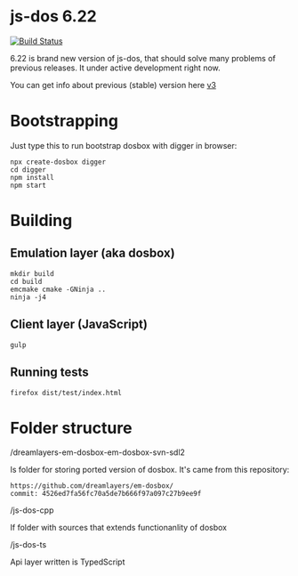 js-dos 6.22
===========

[![Build Status](https://travis-ci.org/caiiiycuk/js-dos.svg?branch=6.22)](https://travis-ci.org/caiiiycuk/js-dos)

6.22 is brand new version of js-dos, that should solve many problems of previous releases. It under active
development right now.

You can get info about previous (stable) version here [v3](https://github.com/caiiiycuk/js-dos/tree/v3)

Bootstrapping
=============

Just type this to run bootstrap dosbox with digger in browser:
```
npx create-dosbox digger
cd digger
npm install
npm start
```

Building
========

Emulation layer (aka dosbox)
----------------------------
```
mkdir build
cd build
emcmake cmake -GNinja ..
ninja -j4
```


Client layer (JavaScript)
------------------------
```
gulp
```

Running tests
-------------
```
firefox dist/test/index.html
```


Folder structure
================

/dreamlayers-em-dosbox-em-dosbox-svn-sdl2

Is folder for storing ported version of dosbox. It's came from this repository:
```
https://github.com/dreamlayers/em-dosbox/
commit: 4526ed7fa56fc70a5de7b666f97a097c27b9ee9f
```

/js-dos-cpp

If folder with sources that extends functionanlity of dosbox

/js-dos-ts

Api layer written is TypedScript



